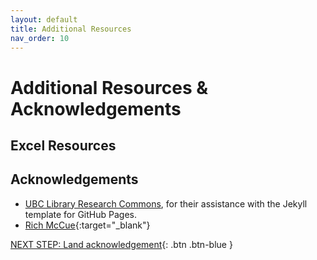 ```yaml
---
layout: default
title: Additional Resources
nav_order: 10
---
```

# Additional Resources & Acknowledgements

## Excel Resources


## Acknowledgements

- [UBC Library Research Commons](https://github.com/ubc-library-rc/), for their assistance with the Jekyll template for GitHub Pages.
- [Rich McCue](https://richmccue.com/){:target="_blank"} 

[NEXT STEP: Land acknowledgement](land-acknowledgement.html){: .btn .btn-blue }
